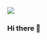<div id:'header' aling='center'>
  <img src='https://media.tenor.com/DCW2DnjQpN8AAAAC/jack-stauber-talking.gif' width:'200' />
</div>

### Hi there 👋

<!--
**ivangarcilazo/ivangarcilazo** is a ✨ _special_ ✨ repository because its `README.md` (this file) appears on your GitHub profile.

Here are some ideas to get you started:

- 🔭 I’m currently working on ...
- 🌱 I’m currently learning ...
- 👯 I’m looking to collaborate on ...
- 🤔 I’m looking for help with ...
- 💬 Ask me about ...
- 📫 How to reach me: ...
- 😄 Pronouns: ...
- ⚡ Fun fact: ...
-->
